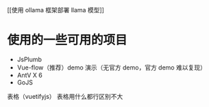 [[使用 ollama 框架部署 llama 模型]]

# 使用的一些可用的项目

- JsPlumb
- Vue-flow（推荐）demo 演示（无官方 demo，官方 demo 难以复现）
- AntV X 6
- GoJS

表格（vuetifyjs）
表格用什么都行区别不大
